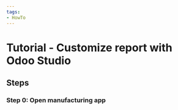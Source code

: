 ```yaml
---
tags:
- HowTo
---
```

# Tutorial - Customize report with Odoo Studio

## Steps

### Step 0: Open manufacturing app

